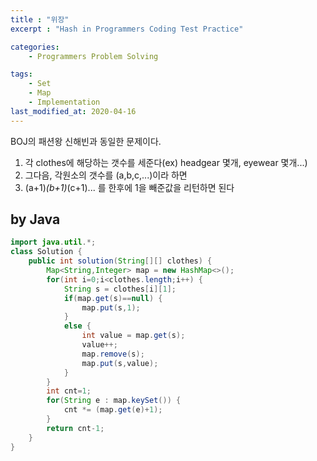 ```yaml
---
title : "위장"
excerpt : "Hash in Programmers Coding Test Practice"

categories:
    - Programmers Problem Solving

tags:
    - Set
    - Map
    - Implementation
last_modified_at: 2020-04-16
---
```


BOJ의 패션왕 신해빈과 동일한 문제이다.

1. 각 clothes에 해당하는 갯수를 세준다(ex) headgear 몇개, eyewear 몇개...)
2. 그다음, 각원소의 갯수를 (a,b,c,...)이라 하면
3. (a+1)*(b+1)*(c+1)... 를 한후에 1을 빼준값을 리턴하면 된다  

## by Java

```java
import java.util.*;
class Solution {
    public int solution(String[][] clothes) {
        Map<String,Integer> map = new HashMap<>();
        for(int i=0;i<clothes.length;i++) {
            String s = clothes[i][1];
            if(map.get(s)==null) {
                map.put(s,1);
            }
            else {
                int value = map.get(s);
                value++;
                map.remove(s);
                map.put(s,value);
            }
        }
        int cnt=1;
        for(String e : map.keySet()) {
            cnt *= (map.get(e)+1);
        }
        return cnt-1;
    }
}
```